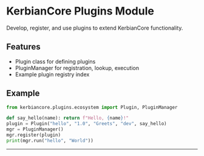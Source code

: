 # KerbianCore Plugins Module

Develop, register, and use plugins to extend KerbianCore functionality.

## Features

- Plugin class for defining plugins
- PluginManager for registration, lookup, execution
- Example plugin registry index

## Example

```python
from kerbiancore.plugins.ecosystem import Plugin, PluginManager

def say_hello(name): return f"Hello, {name}!"
plugin = Plugin("hello", "1.0", "Greets", "dev", say_hello)
mgr = PluginManager()
mgr.register(plugin)
print(mgr.run("hello", "World"))
```

---
